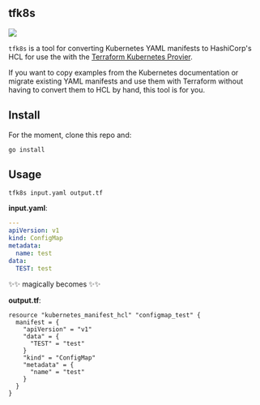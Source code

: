 tfk8s
---

![](https://media.giphy.com/media/g8GfH3i5F0hby/giphy.gif)

`tfk8s` is a tool for converting Kubernetes YAML manifests to HashiCorp's HCL for use the with the [Terraform Kubernetes Provier](https://github.com/hashicorp/terraform-provider-kubernetes-alpha).

If you want to copy examples from the Kubernetes documentation or migrate existing YAML manifests and use them with Terraform without having to convert them to HCL by hand, this tool is for you.

## Install

For the moment, clone this repo and:

```
go install
```

## Usage

```
tfk8s input.yaml output.tf
```

**input.yaml**:
```yaml
---
apiVersion: v1
kind: ConfigMap
metadata:
  name: test
data:
  TEST: test
```

✨✨ magically becomes ✨✨

**output.tf**:
```hcl
resource "kubernetes_manifest_hcl" "configmap_test" {
  manifest = {
    "apiVersion" = "v1"
    "data" = {
      "TEST" = "test"
    }
    "kind" = "ConfigMap"
    "metadata" = {
      "name" = "test"
    }
  }
}
```
